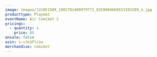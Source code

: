 ```yaml
---
image: images/131051509_1801781409979773_8359004666551503389_n.jpg
producttype: Playmat
eventName: Air Comiket 2
pricings:
  - quantity: 1
    price: 65
onsale: false
asin: s-vJe3Flciw
merchandise: comiket
---
```

